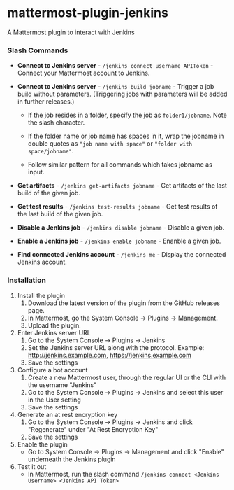 # mattermost-plugin-jenkins
A Mattermost plugin to interact with Jenkins

### Slash Commands
* __Connect to Jenkins server__ - `/jenkins connect username APIToken` - Connect your Mattermost account to Jenkins.

* __Connect to Jenkins server__ -  `/jenkins build jobname` - Trigger a job build without parameters. (Triggering jobs with parameters will be added in further releases.)
  
  * If the job resides in a folder, specify the job as `folder1/jobname`. Note the slash character.
  
  * If the folder name or job name has spaces in it, wrap the jobname in double quotes as `"job name with space"` or `"folder with space/jobname"`.
  
  * Follow similar pattern for all commands which takes jobname as input.
  
* __Get artifacts__ -  `/jenkins get-artifacts jobname` - Get artifacts of the last build of the given job.

* __Get test results__ -  `/jenkins test-results jobname` - Get test results of the last build of the given job.

* __Disable a Jenkins job__ -  `/jenkins disable jobname` - Disable a given job.

* __Enable a Jenkins job__ -  `/jenkins enable jobname` - Enanble a given job.

* __Find connected Jenkins account__ -  `/jenkins me` - Display the connected Jenkins account.


### Installation
1. Install the plugin
    1. Download the latest version of the plugin from the GitHub releases page.
    2. In Mattermost, go the System Console -> Plugins -> Management.
    3. Upload the plugin.
2. Enter Jenkins server URL
    1. Go to the System Console -> Plugins -> Jenkins
    2. Set the Jenkins server URL along with the protocol. Example: http://jenkins.example.com, https://jenkins.example.com
    3. Save the settings
3. Configure a bot account
    1. Create a new Mattermost user, through the regular UI or the CLI with the username "Jenkins"
    2. Go to the System Console -> Plugins -> Jenkins and select this user in the User setting
    3. Save the settings
4. Generate an at rest encryption key
    1. Go to the System Console -> Plugins -> Jenkins and click "Regenerate" under "At Rest Encryption Key"
    2. Save the settings
5. Enable the plugin
    * Go to System Console -> Plugins -> Management and click "Enable" underneath the Jenkins plugin
6. Test it out
    * In Mattermost, run the slash command `/jenkins connect <Jenkins Username> <Jenkins API Token>`
